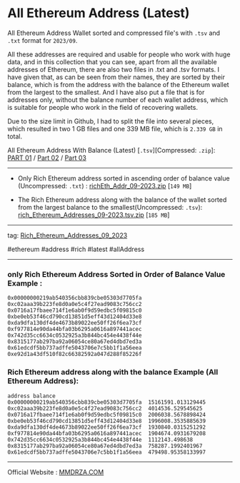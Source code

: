 # All Ethereum Address (Latest) 

All Ethereum Address Wallet sorted and compressed file's with `.tsv` and `.txt` format for `2023/09`.

All these addresses are required and usable for people who work with huge data, and in this collection that you can see, apart from all the available addresses of Ethereum, there are also two files in .txt and .tsv formats. I have given that, as can be seen from their names, they are sorted by their balance, which is from the address with the balance of the Ethereum wallet from the largest to the smallest. And I have also put a file that is for addresses only, without the balance number of each wallet address, which is suitable for people who work in the field of recovering wallets.

Due to the size limit in Github, I had to split the file into several pieces, which resulted in two 1 GB files and one 339 MB file, which is `2.339 GB` in total.

All Ethereum Address With Balance (Latest) [`.tsv`][Compressed: `.zip`]: [PART 01](https://github.com/Pymmdrza/Rich-Address-Wallet/releases/download/Rich_Ethereum_Addresses_09_2023/ethereum_addresses_latest_09-2023.z01) / [Part 02](https://github.com/Pymmdrza/Rich-Address-Wallet/releases/download/Rich_Ethereum_Addresses_09_2023/ethereum_addresses_latest_09-2023.z02) / [Part 03](https://github.com/Pymmdrza/Rich-Address-Wallet/releases/download/Rich_Ethereum_Addresses_09_2023/ethereum_addresses_latest_09-2023.zip)

---

- Only Rich Ethereum address sorted in ascending order of balance value (Uncompressed: `.txt`) : [richEth_Addr_09-2023.zip](https://github.com/Pymmdrza/Rich-Address-Wallet/releases/download/Rich_Ethereum_Addresses_09_2023/richEth_Addr_09-2023.zip) [`149 MB`]

- The Rich Ethereum address along with the balance of the wallet sorted from the largest balance to the smallest(Uncompressed: `.tsv`): [rich_Ethereum_Addresses_09-2023.tsv.zip](https://github.com/Pymmdrza/Rich-Address-Wallet/releases/download/Rich_Ethereum_Addresses_09_2023/rich_Ethereum_Addresses_09-2023.tsv.zip) [`185 MB`]


---



tag: [Rich_Ethereum_Addresses_09_2023](https://github.com/Pymmdrza/Rich-Address-Wallet/releases/tag/Rich_Ethereum_Addresses_09_2023)



#ethereum #address #rich #latest #allAddress



---
### only Rich Ethereum Address Sorted in Order of Balance Value Example :
```
0x00000000219ab540356cbb839cbe05303d7705fa
0xc02aaa39b223fe8d0a0e5c4f27ead9083c756cc2
0x0716a17fbaee714f1e6ab0f9d59edbc5f09815c0
0xbe0eb53f46cd790cd13851d5eff43d12404d33e8
0xda9dfa130df4de4673b89022ee50ff26f6ea73cf
0xf977814e90da44bfa03b6295a0616a897441acec
0x742d35cc6634c0532925a3b844bc454e4438f44e
0x8315177ab297ba92a06054ce80a67ed4dbd7ed3a
0x61edcdf5bb737adffe5043706e7c5bb1f1a56eea
0xe92d1a43df510f82c66382592a047d288f85226f
```


### Rich Ethereum address along with the balance Example (All Ethereum Address):

```
address	balance
0x00000000219ab540356cbb839cbe05303d7705fa	15161591.013129445
0xc02aaa39b223fe8d0a0e5c4f27ead9083c756cc2	4014536.529545625
0x0716a17fbaee714f1e6ab0f9d59edbc5f09815c0	2006038.5678898424
0xbe0eb53f46cd790cd13851d5eff43d12404d33e8	1996008.3535885639
0xda9dfa130df4de4673b89022ee50ff26f6ea73cf	1930840.0315251292
0xf977814e90da44bfa03b6295a0616a897441acec	1904674.0931679208
0x742d35cc6634c0532925a3b844bc454e4438f44e	1112143.498638
0x8315177ab297ba92a06054ce80a67ed4dbd7ed3a	758287.1992401967
0x61edcdf5bb737adffe5043706e7c5bb1f1a56eea	479498.95358133997
```


---

Official Website : [MMDRZA.COM](https://mmdrza.com 'Professional programming mmdrza')
